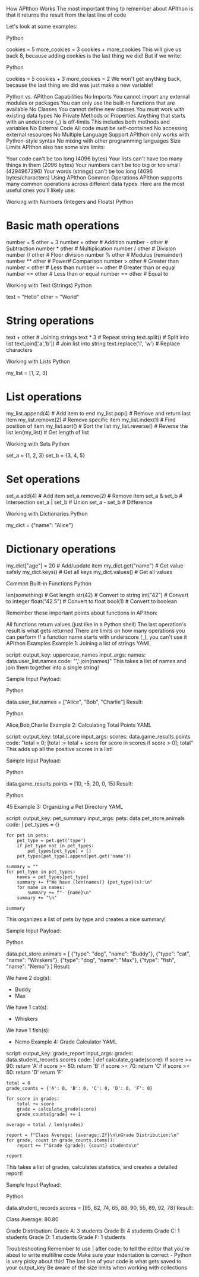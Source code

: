 How APIthon Works
The most important thing to remember about APIthon is that it returns the result from the last line of code

Let's look at some examples:

Python

cookies = 5
more_cookies = 3
cookies + more_cookies
This will give us back 8, because adding cookies is the last thing we did! But if we write:

Python

cookies = 5
cookies + 3
more_cookies = 2
We won't get anything back, because the last thing we did was just make a new variable!

Python vs. APIthon
Capabilities
No Imports
You cannot import any external modules or packages
You can only use the built-in functions that are available
No Classes
You cannot define new classes
You must work with existing data types
No Private Methods or Properties
Anything that starts with an underscore (_) is off-limits
This includes both methods and variables
No External Code
All code must be self-contained
No accessing external resources
No Multiple Language Support
APIthon only works with Python-style syntax
No mixing with other programming languages
Size Limits
APIthon also has some size limits:

Your code can't be too long (4096 bytes)
Your lists can't have too many things in them (2096 bytes)
Your numbers can't be too big or too small (4294967296)
Your words (strings) can't be too long (4096 bytes/characters)
Using APIthon
Common Operations
APIthon supports many common operations across different data types. Here are the most useful ones you'll likely use:

Working with Numbers (Integers and Floats)
Python

# Basic math operations
number = 5
other = 3
number + other # Addition
number - other # Subtraction
number * other # Multiplication
number / other # Division
number // other # Floor division
number % other # Modulus (remainder)
number ** other # Power# Comparison
number > other # Greater than
number < other # Less than
number >= other # Greater than or equal
number <= other # Less than or equal
number == other # Equal to

Working with Text (Strings)
Python

text = "Hello"
other = "World"

# String operations
text + other # Joining strings
text * 3 # Repeat string
text.split() # Split into list
text.join(['a','b']) # Join list into string
text.replace('l', 'w') # Replace characters

Working with Lists
Python

my_list = [1, 2, 3]

# List operations
my_list.append(4) # Add item to end
my_list.pop() # Remove and return last item
my_list.remove(2) # Remove specific item
my_list.index(1) # Find position of item
my_list.sort() # Sort the list
my_list.reverse() # Reverse the list
len(my_list) # Get length of list

Working with Sets
Python

set_a = {1, 2, 3}
set_b = {3, 4, 5}

# Set operations
set_a.add(4) # Add item
set_a.remove(2) # Remove item
set_a & set_b # Intersection
set_a | set_b # Union
set_a - set_b # Difference

Working with Dictionaries
Python

my_dict = {"name": "Alice"}

# Dictionary operations
my_dict["age"] = 20 # Add/update item
my_dict.get("name") # Get value safely
my_dict.keys() # Get all keys
my_dict.values() # Get all values

Common Built-in Functions
Python

len(something) # Get length
str(42) # Convert to string
int("42") # Convert to integer
float("42.5") # Convert to float
bool(1) # Convert to boolean

Remember these important points about functions in APIthon:

All functions return values (just like in a Python shell)
The last operation's result is what gets returned
There are limits on how many operations you can perform
If a function name starts with underscore (_), you can't use it
APIthon Examples
Example 1: Joining a list of strings
YAML

script:
  output_key: uppercase_names
  input_args:
    names: data.user_list.names
  code: "','.join(names)"
This takes a list of names and join them together into a single string!

Sample Input Payload:

Python

data.user_list.names = ["Alice", "Bob", "Charlie"]
Result:

Python

Alice,Bob,Charlie
Example 2: Calculating Total Points
YAML

script:
  output_key: total_score
  input_args:
    scores: data.game_results.points
  code: "total = 0; [total := total + score for score in scores if score > 0]; total"
This adds up all the positive scores in a list!

Sample Input Payload:

Python

data.game_results.points = [10, -5, 20, 0, 15]
Result:

Python

45
Example 3: Organizing a Pet Directory
YAML

script:
  output_key: pet_summary
  input_args:
    pets: data.pet_store.animals
  code: |
    pet_types = {}

    for pet in pets:
        pet_type = pet.get('type')
        if pet_type not in pet_types:
            pet_types[pet_type] = []
        pet_types[pet_type].append(pet.get('name'))

    summary = ""
    for pet_type in pet_types:
        names = pet_types[pet_type]
        summary += f"We have {len(names)} {pet_type}(s):\n"
        for name in names:
            summary += f"- {name}\n"
        summary += "\n"

    summary
This organizes a list of pets by type and creates a nice summary!

Sample Input Payload:

Python

data.pet_store.animals = [
    {"type": "dog", "name": "Buddy"},
    {"type": "cat", "name": "Whiskers"},
    {"type": "dog", "name": "Max"},
    {"type": "fish", "name": "Nemo"}
]
Result:


We have 2 dog(s):
- Buddy
- Max

We have 1 cat(s):
- Whiskers

We have 1 fish(s):
- Nemo
Example 4: Grade Calculator
YAML

script:
  output_key: grade_report
  input_args:
    grades: data.student_records.scores
  code: |
    def calculate_grade(score):
        if score >= 90: return 'A'
        if score >= 80: return 'B'
        if score >= 70: return 'C'
        if score >= 60: return 'D'
        return 'F'

    total = 0
    grade_counts = {'A': 0, 'B': 0, 'C': 0, 'D': 0, 'F': 0}

    for score in grades:
        total += score
        grade = calculate_grade(score)
        grade_counts[grade] += 1

    average = total / len(grades)

    report = f"Class Average: {average:.2f}\n\nGrade Distribution:\n"
    for grade, count in grade_counts.items():
        report += f"Grade {grade}: {count} students\n"

    report
This takes a list of grades, calculates statistics, and creates a detailed report!

Sample Input Payload:

Python


data.student_records.scores = [95, 82, 74, 65, 88, 90, 55, 89, 92, 78]
Result:


Class Average: 80.80

Grade Distribution:
Grade A: 3 students
Grade B: 4 students
Grade C: 1 students
Grade D: 1 students
Grade F: 1 students

Troubleshooting
Remember to use | after code: to tell the editor that you're about to write multiline code
Make sure your indentation is correct - Python is very picky about this!
The last line of your code is what gets saved to your output_key
Be aware of the size limits when working with collections